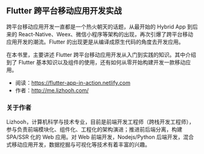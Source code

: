 
## Flutter 跨平台移动应用开发实战


跨平台移动应用开发一直都是一个热火朝天的话题，从最开始的 Hybrid App 到后来的 React-Native、Weex、微信小程序等架构的出现，再次引爆了跨平台移动应用开发的潮流。Flutter 的出现更是从编译成原生代码的角度去开发应用。

在本书里，主要讲述 Flutter 跨平台移动应用开发从入门到实践的知识。其中介绍到了 Flutter 基本知识以及组件的使用，还有如何从零开始构建开发一款移动应用。

- 阅读：https://flutter-app-in-action.netlify.com
- 作者：http://me.lizhooh.com/

### 关于作者
Lizhooh，计算机科学与技术专业，目前是前端开发工程师（跨栈开发工程师），参与负责前端模块化、组件化、工程化的架构演进；推进前后端分离，构建 SPA/SSR 化的 Web 应用。对 Web 前端开发，Nodejs/Python 后端开发，混合式移动应用开发，数据挖掘与可视化等技术有着丰富的兴趣。
